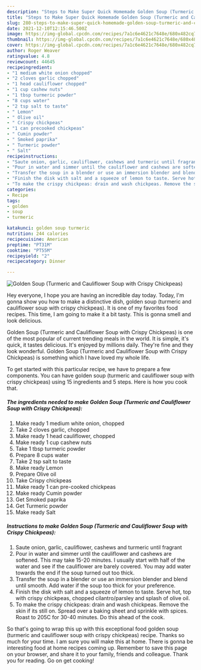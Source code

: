 ```yaml
---
description: "Steps to Make Super Quick Homemade Golden Soup (Turmeric and Cauliflower Soup with Crispy Chickpeas)"
title: "Steps to Make Super Quick Homemade Golden Soup (Turmeric and Cauliflower Soup with Crispy Chickpeas)"
slug: 280-steps-to-make-super-quick-homemade-golden-soup-turmeric-and-cauliflower-soup-with-crispy-chickpeas
date: 2021-12-10T12:15:46.500Z
image: https://img-global.cpcdn.com/recipes/7a1c6e4621c7648e/680x482cq70/golden-soup-turmeric-and-cauliflower-soup-with-crispy-chickpeas-recipe-main-photo.jpg
thumbnail: https://img-global.cpcdn.com/recipes/7a1c6e4621c7648e/680x482cq70/golden-soup-turmeric-and-cauliflower-soup-with-crispy-chickpeas-recipe-main-photo.jpg
cover: https://img-global.cpcdn.com/recipes/7a1c6e4621c7648e/680x482cq70/golden-soup-turmeric-and-cauliflower-soup-with-crispy-chickpeas-recipe-main-photo.jpg
author: Roger Weaver
ratingvalue: 4.8
reviewcount: 44645
recipeingredient:
- "1 medium white onion chopped"
- "2 cloves garlic chopped"
- "1 head cauliflower chopped"
- "1 cup cashew nuts"
- "1 tbsp turmeric powder"
- "8 cups water"
- "2 tsp salt to taste"
- " Lemon"
- " Olive oil"
- " Crispy chickpeas"
- "1 can precooked chickpeas"
- " Cumin powder"
- " Smoked paprika"
- " Turmeric powder"
- " Salt"
recipeinstructions:
- "Saute onion, garlic, cauliflower, cashews and turmeric until fragrant"
- "Pour in water and simmer until the cauliflower and cashews are softened. This may take 15-20 minutes. I usually start with half of the water and see if the cauliflower are barely covered. You may add water towards the end if the soup turned out too thick."
- "Transfer the soup in a blender or use an immersion blender and blend until smooth. Add water if the soup too thick for your preference."
- "Finish the disk with salt and a squeeze of lemon to taste. Serve hot, top with crispy chickpeas, chopped cilantro/parsley and splash of olive oil."
- "To make the crispy chickpeas: drain and wash chickpeas. Remove the skin if its still on. Spread over a baking sheet and sprinkle with spices. Roast to 205C for 30-40 minutes. Do this ahead of the cook."
categories:
- Recipe
tags:
- golden
- soup
- turmeric

katakunci: golden soup turmeric 
nutrition: 244 calories
recipecuisine: American
preptime: "PT31M"
cooktime: "PT55M"
recipeyield: "2"
recipecategory: Dinner

---
```



![Golden Soup (Turmeric and Cauliflower Soup with Crispy Chickpeas)](https://img-global.cpcdn.com/recipes/7a1c6e4621c7648e/680x482cq70/golden-soup-turmeric-and-cauliflower-soup-with-crispy-chickpeas-recipe-main-photo.jpg)

Hey everyone, I hope you are having an incredible day today. Today, I'm gonna show you how to make a distinctive dish, golden soup (turmeric and cauliflower soup with crispy chickpeas). It is one of my favorites food recipes. This time, I am going to make it a bit tasty. This is gonna smell and look delicious.

Golden Soup (Turmeric and Cauliflower Soup with Crispy Chickpeas) is one of the most popular of current trending meals in the world. It is simple, it's quick, it tastes delicious. It's enjoyed by millions daily. They're fine and they look wonderful. Golden Soup (Turmeric and Cauliflower Soup with Crispy Chickpeas) is something which I have loved my whole life.




To get started with this particular recipe, we have to prepare a few components. You can have golden soup (turmeric and cauliflower soup with crispy chickpeas) using 15 ingredients and 5 steps. Here is how you cook that.

<!--inarticleads1-->

##### The ingredients needed to make Golden Soup (Turmeric and Cauliflower Soup with Crispy Chickpeas):

1. Make ready 1 medium white onion, chopped
1. Take 2 cloves garlic, chopped
1. Make ready 1 head cauliflower, chopped
1. Make ready 1 cup cashew nuts
1. Take 1 tbsp turmeric powder
1. Prepare 8 cups water
1. Take 2 tsp salt to taste
1. Make ready  Lemon
1. Prepare  Olive oil
1. Take  Crispy chickpeas
1. Make ready 1 can pre-cooked chickpeas
1. Make ready  Cumin powder
1. Get  Smoked paprika
1. Get  Turmeric powder
1. Make ready  Salt




<!--inarticleads2-->

##### Instructions to make Golden Soup (Turmeric and Cauliflower Soup with Crispy Chickpeas):

1. Saute onion, garlic, cauliflower, cashews and turmeric until fragrant
1. Pour in water and simmer until the cauliflower and cashews are softened. This may take 15-20 minutes. I usually start with half of the water and see if the cauliflower are barely covered. You may add water towards the end if the soup turned out too thick.
1. Transfer the soup in a blender or use an immersion blender and blend until smooth. Add water if the soup too thick for your preference.
1. Finish the disk with salt and a squeeze of lemon to taste. Serve hot, top with crispy chickpeas, chopped cilantro/parsley and splash of olive oil.
1. To make the crispy chickpeas: drain and wash chickpeas. Remove the skin if its still on. Spread over a baking sheet and sprinkle with spices. Roast to 205C for 30-40 minutes. Do this ahead of the cook.




So that's going to wrap this up with this exceptional food golden soup (turmeric and cauliflower soup with crispy chickpeas) recipe. Thanks so much for your time. I am sure you will make this at home. There is gonna be interesting food at home recipes coming up. Remember to save this page on your browser, and share it to your family, friends and colleague. Thank you for reading. Go on get cooking!
